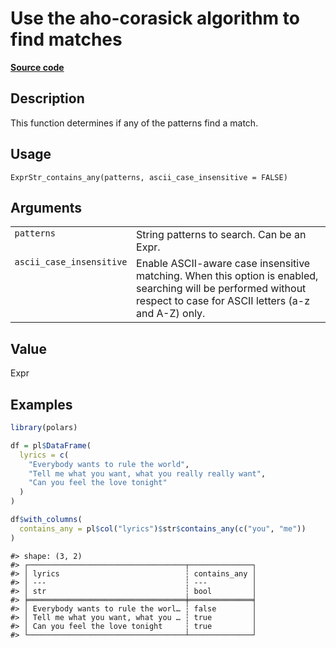 

# Use the aho-corasick algorithm to find matches

[**Source code**](https://github.com/pola-rs/r-polars/tree/1fd6c01b862685c50e295d9b2ef690a69c3a7963/R/expr__string.R#L866)

## Description

This function determines if any of the patterns find a match.

## Usage

<pre><code class='language-R'>ExprStr_contains_any(patterns, ascii_case_insensitive = FALSE)
</code></pre>

## Arguments

<table>
<tr>
<td style="white-space: nowrap; font-family: monospace; vertical-align: top">
<code id="ExprStr_contains_any_:_patterns">patterns</code>
</td>
<td>
String patterns to search. Can be an Expr.
</td>
</tr>
<tr>
<td style="white-space: nowrap; font-family: monospace; vertical-align: top">
<code id="ExprStr_contains_any_:_ascii_case_insensitive">ascii_case_insensitive</code>
</td>
<td>
Enable ASCII-aware case insensitive matching. When this option is
enabled, searching will be performed without respect to case for ASCII
letters (a-z and A-Z) only.
</td>
</tr>
</table>

## Value

Expr

## Examples

``` r
library(polars)

df = pl$DataFrame(
  lyrics = c(
    "Everybody wants to rule the world",
    "Tell me what you want, what you really really want",
    "Can you feel the love tonight"
  )
)

df$with_columns(
  contains_any = pl$col("lyrics")$str$contains_any(c("you", "me"))
)
```

    #> shape: (3, 2)
    #> ┌───────────────────────────────────┬──────────────┐
    #> │ lyrics                            ┆ contains_any │
    #> │ ---                               ┆ ---          │
    #> │ str                               ┆ bool         │
    #> ╞═══════════════════════════════════╪══════════════╡
    #> │ Everybody wants to rule the worl… ┆ false        │
    #> │ Tell me what you want, what you … ┆ true         │
    #> │ Can you feel the love tonight     ┆ true         │
    #> └───────────────────────────────────┴──────────────┘
